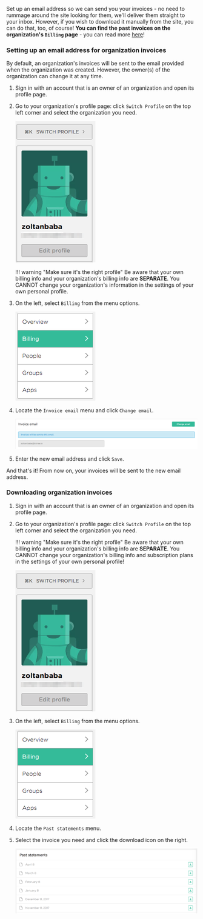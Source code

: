 Set up an email address so we can send you your invoices - no need to rummage around the site looking for them, we'll deliver them straight to your inbox. However, if you wish to download it manually from the site, you can do that, too, of course! __You can find the past invoices on the organization's `Billing` page__ - you can read more [here](#downloading-organization-invoices)!

### Setting up an email address for organization invoices

By default, an organization's invoices will be sent to the email provided when the organization was created. However, the owner(s) of the organization can change it at any time.

1. Sign in with an account that is an owner of an organization and open its profile page.
1. Go to your organization's profile page: click `Switch Profile` on the top left corner and select the organization you need.

    ![Screenshot](/img/team-management/organization/switch-profile-2.png)

    !!! warning "Make sure it's the right profile"
        Be aware that your own billing info and your organization's billing info are __SEPARATE__. You CANNOT change your organization's information in the settings of your own personal profile.  

1. On the left, select `Billing` from the menu options.

    ![Screenshot](/img/team-management/organization/billing-sidebar-menu.png)

1. Locate the `Invoice email` menu and click `Change email`.

    ![Screenshot](/img/team-management/organization/invoice-email-settings.png)

1. Enter the new email address and click `Save`.

And that's it! From now on, your invoices will be sent to the new email address.

### Downloading organization invoices

1. Sign in with an account that is an owner of an organization and open its profile page.
1. Go to your organization's profile page: click `Switch Profile` on the top left corner and select the organization you need.

    !!! warning "Make sure it's the right profile"
        Be aware that your own billing info and your organization's billing info are __SEPARATE__. You CANNOT change your organization's billing info and subscription plans in the settings of your own personal profile!

    ![Screenshot](/img/team-management/organization/switch-profile-2.png)

1. On the left, select `Billing` from the menu options.

    ![Screenshot](/img/team-management/organization/billing-sidebar-menu.png)

1. Locate the `Past statements` menu.

1. Select the invoice you need and click the download icon on the right.

    ![Screenshot](/img/team-management/organization/past-invoices.png)
